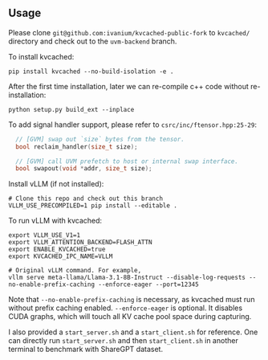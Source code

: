 ## Usage

Please clone `git@github.com:ivanium/kvcached-public-fork` to `kvcached/` directory and check out to the `uvm-backend` branch.

To install kvcached:

```shell
pip install kvcached --no-build-isolation -e .
```

After the first time installation, later we can re-compile c++ code without re-installation:

```shell
python setup.py build_ext --inplace
```

To add signal handler support, please refer to `csrc/inc/ftensor.hpp:25-29`:

```c++
  // [GVM] swap out `size` bytes from the tensor.
  bool reclaim_handler(size_t size);

  // [GVM] call UVM prefetch to host or internal swap interface.
  bool swapout(void *addr, size_t size);
```

Install vLLM (if not installed):

```shell
# Clone this repo and check out this branch
VLLM_USE_PRECOMPILED=1 pip install --editable .
```

To run vLLM with kvcached:

```shell
export VLLM_USE_V1=1
export VLLM_ATTENTION_BACKEND=FLASH_ATTN
export ENABLE_KVCACHED=true
export KVCACHED_IPC_NAME=VLLM

# Original vLLM command. For example,
vllm serve meta-llama/Llama-3.1-8B-Instruct --disable-log-requests --no-enable-prefix-caching --enforce-eager --port=12345
```

Note that `--no-enable-prefix-caching` is necessary, as kvcached must run without prefix caching enabled. `--enforce-eager` is optional. It disables CUDA graphs, which will touch all KV cache pool space during capturing.

I also provided a `start_server.sh` and a `start_client.sh` for reference. One can directly run `start_server.sh` and then `start_client.sh` in another terminal to benchmark with ShareGPT dataset.
